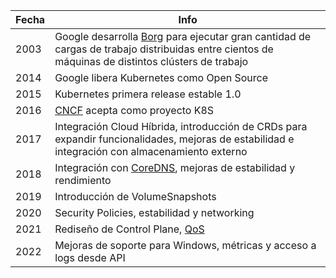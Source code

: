 |Fecha|Info  
|---|---|
|2003|Google desarrolla [Borg](https://research.google/pubs/pub43438/) para ejecutar gran cantidad de cargas de trabajo distribuidas entre cientos de máquinas de distintos clústers de trabajo| 
|2014|Google libera Kubernetes como Open Source   | 
|2015|Kubernetes primera release estable 1.0   |
|2016|[CNCF](https://www.cncf.io/blog/2016/07/21/happy-1st-birthday-kubernetes/) acepta como proyecto K8S    | 
|2017|Integración Cloud Híbrida, introducción de CRDs para expandir funcionalidades, mejoras de estabilidad e integración con almacenamiento externo   | 
|2018|Integración con [CoreDNS](https://coredns.io/), mejoras de estabilidad y rendimiento|
|2019|Introducción de VolumeSnapshots|
|2020|Security Policies, estabilidad y networking|
|2021|Rediseño de Control Plane, [QoS](https://kubernetes.io/docs/tasks/configure-pod-container/quality-service-pod/)|
|2022|Mejoras de soporte para Windows, métricas y acceso a logs desde API|
